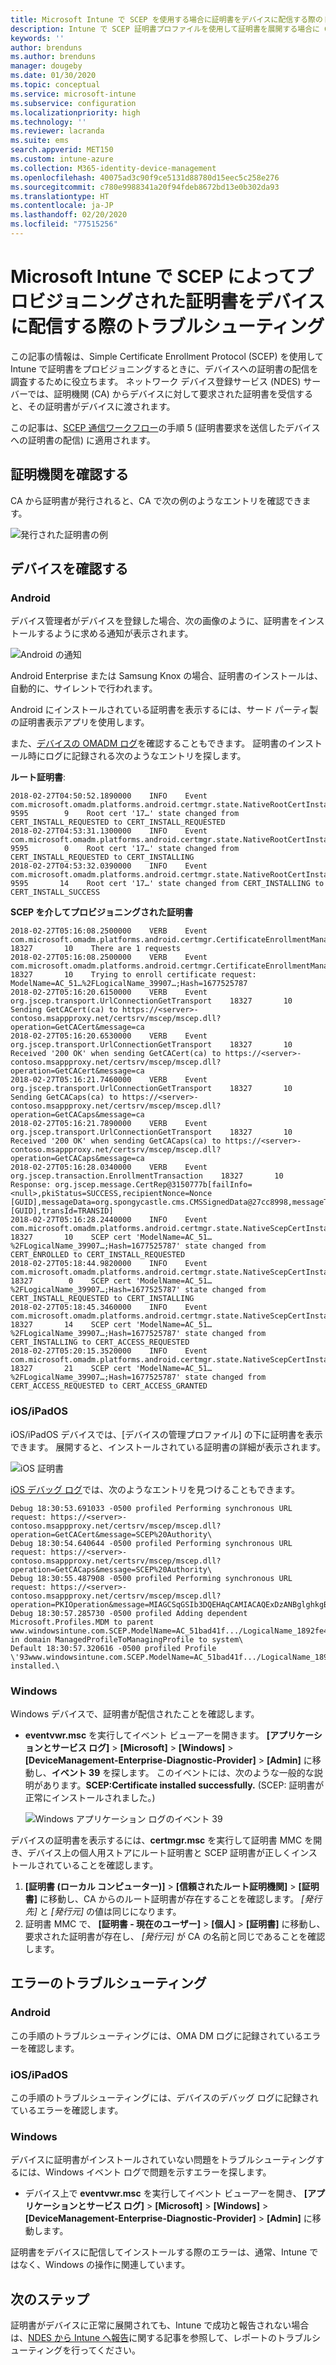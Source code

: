 ```yaml
---
title: Microsoft Intune で SCEP を使用する場合に証明書をデバイスに配信する際のトラブルシューティング | Microsoft Docs
description: Intune で SCEP 証明書プロファイルを使用して証明書を展開する場合に CA からデバイスへ証明書を配信する際のトラブルシューティングを行います。
keywords: ''
author: brenduns
ms.author: brenduns
manager: dougeby
ms.date: 01/30/2020
ms.topic: conceptual
ms.service: microsoft-intune
ms.subservice: configuration
ms.localizationpriority: high
ms.technology: ''
ms.reviewer: lacranda
ms.suite: ems
search.appverid: MET150
ms.custom: intune-azure
ms.collection: M365-identity-device-management
ms.openlocfilehash: 40075ad3c90f9ce5131d88780d15eec5c258e276
ms.sourcegitcommit: c780e9988341a20f94fdeb8672bd13e0b302da93
ms.translationtype: HT
ms.contentlocale: ja-JP
ms.lasthandoff: 02/20/2020
ms.locfileid: "77515256"
---
```

# <a name="troubleshoot-the-delivery-of-certificates-provisioned-by-scep-to-devices-in-microsoft-intune"></a>Microsoft Intune で SCEP によってプロビジョニングされた証明書をデバイスに配信する際のトラブルシューティング

この記事の情報は、Simple Certificate Enrollment Protocol (SCEP) を使用して Intune で証明書をプロビジョニングするときに、デバイスへの証明書の配信を調査するために役立ちます。 ネットワーク デバイス登録サービス (NDES) サーバーでは、証明機関 (CA) からデバイスに対して要求された証明書を受信すると、その証明書がデバイスに渡されます。

この記事は、[SCEP 通信ワークフロー](troubleshoot-scep-certificate-profiles.md)の手順 5 (証明書要求を送信したデバイスへの証明書の配信) に適用されます。

## <a name="review-the-certification-authority"></a>証明機関を確認する

CA から証明書が発行されると、CA で次の例のようなエントリを確認できます。

![発行された証明書の例](../protect/media/troubleshoot-scep-certificate-delivery/certificate-authority.png)

## <a name="review-the-device"></a>デバイスを確認する

### <a name="android"></a>Android

デバイス管理者がデバイスを登録した場合、次の画像のように、証明書をインストールするように求める通知が表示されます。

![Android の通知](../protect/media/troubleshoot-scep-certificate-delivery/android-notification.png)

Android Enterprise または Samsung Knox の場合、証明書のインストールは、自動的に、サイレントで行われます。

Android にインストールされている証明書を表示するには、サード パーティ製の証明書表示アプリを使用します。

また、[デバイスの OMADM ログ](troubleshoot-scep-certificate-profiles.md#logs-for-android-devices)を確認することもできます。 証明書のインストール時にログに記録される次のようなエントリを探します。

**ルート証明書**:

```
2018-02-27T04:50:52.1890000    INFO    Event     com.microsoft.omadm.platforms.android.certmgr.state.NativeRootCertInstallStateMachine     9595        9    Root cert '17…' state changed from CERT_INSTALL_REQUESTED to CERT_INSTALL_REQUESTED
2018-02-27T04:53:31.1300000    INFO    Event     com.microsoft.omadm.platforms.android.certmgr.state.NativeRootCertInstallStateMachine     9595        0    Root cert '17…' state changed from CERT_INSTALL_REQUESTED to CERT_INSTALLING
2018-02-27T04:53:32.0390000    INFO    Event     com.microsoft.omadm.platforms.android.certmgr.state.NativeRootCertInstallStateMachine     9595       14    Root cert '17…' state changed from CERT_INSTALLING to CERT_INSTALL_SUCCESS
```

**SCEP を介してプロビジョニングされた証明書**

```
2018-02-27T05:16:08.2500000    VERB    Event     com.microsoft.omadm.platforms.android.certmgr.CertificateEnrollmentManager    18327       10    There are 1 requests
2018-02-27T05:16:08.2500000    VERB    Event     com.microsoft.omadm.platforms.android.certmgr.CertificateEnrollmentManager    18327       10    Trying to enroll certificate request: ModelName=AC_51…%2FLogicalName_39907…;Hash=1677525787
2018-02-27T05:16:20.6150000    VERB    Event     org.jscep.transport.UrlConnectionGetTransport    18327       10    Sending GetCACert(ca) to https://<server>-contoso.msappproxy.net/certsrv/mscep/mscep.dll?operation=GetCACert&message=ca
2018-02-27T05:16:20.6530000    VERB    Event     org.jscep.transport.UrlConnectionGetTransport    18327       10    Received '200 OK' when sending GetCACert(ca) to https://<server>-contoso.msappproxy.net/certsrv/mscep/mscep.dll?operation=GetCACert&message=ca
2018-02-27T05:16:21.7460000    VERB    Event     org.jscep.transport.UrlConnectionGetTransport    18327       10    Sending GetCACaps(ca) to https://<server>-contoso.msappproxy.net/certsrv/mscep/mscep.dll?operation=GetCACaps&message=ca
2018-02-27T05:16:21.7890000    VERB    Event     org.jscep.transport.UrlConnectionGetTransport    18327       10    Received '200 OK' when sending GetCACaps(ca) to https://<server>-contoso.msappproxy.net/certsrv/mscep/mscep.dll?operation=GetCACaps&message=ca
2018-02-27T05:16:28.0340000    VERB    Event     org.jscep.transaction.EnrollmentTransaction    18327       10    Response: org.jscep.message.CertRep@3150777b[failInfo=<null>,pkiStatus=SUCCESS,recipientNonce=Nonce [GUID],messageData=org.spongycastle.cms.CMSSignedData@27cc8998,messageType=CERT_REP,senderNonce=Nonce [GUID],transId=TRANSID]
2018-02-27T05:16:28.2440000    INFO    Event     com.microsoft.omadm.platforms.android.certmgr.state.NativeScepCertInstallStateMachine    18327       10    SCEP cert 'ModelName=AC_51…%2FLogicalName_39907…;Hash=1677525787' state changed from CERT_ENROLLED to CERT_INSTALL_REQUESTED
2018-02-27T05:18:44.9820000    INFO    Event     com.microsoft.omadm.platforms.android.certmgr.state.NativeScepCertInstallStateMachine    18327        0    SCEP cert 'ModelName=AC_51…%2FLogicalName_39907…;Hash=1677525787' state changed from CERT_INSTALL_REQUESTED to CERT_INSTALLING
2018-02-27T05:18:45.3460000    INFO    Event     com.microsoft.omadm.platforms.android.certmgr.state.NativeScepCertInstallStateMachine    18327       14    SCEP cert 'ModelName=AC_51…%2FLogicalName_39907…;Hash=1677525787' state changed from CERT_INSTALLING to CERT_ACCESS_REQUESTED
2018-02-27T05:20:15.3520000    INFO    Event     com.microsoft.omadm.platforms.android.certmgr.state.NativeScepCertInstallStateMachine    18327       21    SCEP cert 'ModelName=AC_51…%2FLogicalName_39907…;Hash=1677525787' state changed from CERT_ACCESS_REQUESTED to CERT_ACCESS_GRANTED
```

### <a name="iosipados"></a>iOS/iPadOS

iOS/iPadOS デバイスでは、[デバイスの管理プロファイル] の下に証明書を表示できます。 展開すると、インストールされている証明書の詳細が表示されます。

![iOS 証明書](../protect/media/troubleshoot-scep-certificate-delivery/ios-certificate.png)

[iOS デバッグ ログ](troubleshoot-scep-certificate-profiles.md#logs-for-ios-and-ipados-devices)では、次のようなエントリを見つけることもできます。

```
Debug 18:30:53.691033 -0500 profiled Performing synchronous URL request: https://<server>-contoso.msappproxy.net/certsrv/mscep/mscep.dll?operation=GetCACert&message=SCEP%20Authority\  
Debug 18:30:54.640644 -0500 profiled Performing synchronous URL request: https://<server>-contoso.msappproxy.net/certsrv/mscep/mscep.dll?operation=GetCACaps&message=SCEP%20Authority\ 
Debug 18:30:55.487908 -0500 profiled Performing synchronous URL request: https://<server>-contoso.msappproxy.net/certsrv/mscep/mscep.dll?operation=PKIOperation&message=MIAGCSqGSIb3DQEHAqCAMIACAQExDzANBglghkgBZQMEAgMFADCABgkqhkiG9w0BBwGggCSABIIZfzCABgkqhkiG9w0BBwOggDCAAgEAMYIBgjCCAX4CAQAwZjBPMRUwEwYKCZImiZPyLGQBGRYFbG9jYWwxHDAaBgoJkiaJk/IsZAEZFgxmb3VydGhjb2ZmZWUxGDAWBgNVBAMTD0ZvdXJ0aENvZmZlZSBDQQITaAAAAAmaneVjEPlcTwAAAAAACTANBgkqhkiG9w0BAQEFAASCAQCqfsOYpuBToerQLkw/tl4tH9E+97TBTjGQN9NCjSgb78fF6edY0pNDU+PH4RB356wv3rfZi5IiNrVu5Od4k6uK4w0582ZM2n8NJFRY7KWSNHsmTIWlo/Vcr4laAtq5rw+CygaYcefptcaamkjdLj07e/Uk4KsetGo7ztPVjSEFwfRIfKv474dLDmPqp0ZwEWRQG 
Debug 18:30:57.285730 -0500 profiled Adding dependent Microsoft.Profiles.MDM to parent www.windowsintune.com.SCEP.ModelName=AC_51bad41f.../LogicalName_1892fe4c...;Hash=-912418295 in domain ManagedProfileToManagingProfile to system\ 
Default 18:30:57.320616 -0500 profiled Profile \'93www.windowsintune.com.SCEP.ModelName=AC_51bad41f.../LogicalName_1892fe4c...;Hash=-912418295\'94 installed.\ 
```

### <a name="windows"></a>Windows

Windows デバイスで、証明書が配信されたことを確認します。

- **eventvwr.msc** を実行してイベント ビューアーを開きます。 **[アプリケーションとサービス ログ]**  >  **[Microsoft]**  >  **[Windows]**  >  **[DeviceManagement-Enterprise-Diagnostic-Provider]**  >  **[Admin]** に移動し、**イベント 39** を探します。 このイベントには、次のような一般的な説明があります。**SCEP:Certificate installed successfully.** (SCEP: 証明書が正常にインストールされました。)

   ![Windows アプリケーション ログのイベント 39](../protect/media/troubleshoot-scep-certificate-delivery/device-app-log.png)

デバイスの証明書を表示するには、**certmgr.msc** を実行して証明書 MMC を開き、デバイス上の個人用ストアにルート証明書と SCEP 証明書が正しくインストールされていることを確認します。

   1. **[証明書 (ローカル コンピューター)]**  >  **[信頼されたルート証明機関]**  >  **[証明書]** に移動し、CA からのルート証明書が存在することを確認します。 *[発行先]* と *[発行元]* の値は同じになります。
   2. 証明書 MMC で、 **[証明書 - 現在のユーザー]**  >  **[個人]**  >  **[証明書]** に移動し、要求された証明書が存在し、 *[発行元]* が CA の名前と同じであることを確認します。

## <a name="troubleshoot-failures"></a>エラーのトラブルシューティング

### <a name="android"></a>Android

この手順のトラブルシューティングには、OMA DM ログに記録されているエラーを確認します。

### <a name="iosipados"></a>iOS/iPadOS

この手順のトラブルシューティングには、デバイスのデバッグ ログに記録されているエラーを確認します。

### <a name="windows"></a>Windows

デバイスに証明書がインストールされていない問題をトラブルシューティングするには、Windows イベント ログで問題を示すエラーを探します。

- デバイス上で **eventvwr.msc** を実行してイベント ビューアーを開き、 **[アプリケーションとサービス ログ]**  >  **[Microsoft]**  >  **[Windows]**  >  **[DeviceManagement-Enterprise-Diagnostic-Provider]**  >  **[Admin]** に移動します。

証明書をデバイスに配信してインストールする際のエラーは、通常、Intune ではなく、Windows の操作に関連しています。

## <a name="next-steps"></a>次のステップ

証明書がデバイスに正常に展開されても、Intune で成功と報告されない場合は、[NDES から Intune へ報告](troubleshoot-scep-certificate-reporting.md)に関する記事を参照して、レポートのトラブルシューティングを行ってください。
